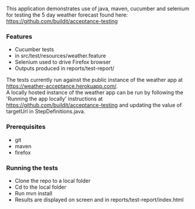 This application demonstrates use of java, maven, cucumber and selenium for testing the 5 day weather forecast 
found here: https://github.com/buildit/acceptance-testing

### Features

* Cucumber tests
 * in src/test/resources/weather.feature
* Selenium used to drive Firefox browser
* Outputs produced in reports/test-report/

The tests currently run against the public instance of the weather app at https://weather-acceptance.herokuapp.com/.  
A locally hosted instance of the weather app can be run by following the 'Running the app locally' instructions at 
https://github.com/buildit/acceptance-testing and updating the value of targetUrl in StepDefinitions.java.

### Prerequisites
* git
* maven
* firefox
  
### Running the tests
* Clone the repo to a local folder
* Cd to the local folder
* Run mvn install
* Results are displayed on screen and in reports/test-report/index.html